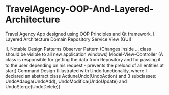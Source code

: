 # TravelAgency-OOP-And-Layered-Architecture
Travel Agency App designed using OOP Principles and Qt framework.
I. Layered Architecture
  Domain
  Repository
  Service
  View (GUI)

II. Notable Design Patterns
  Observer Pattern (Changes inside ... class should be visible to all new application windows)
  Model-View-Controller (A class is responsible for getting the data from Repository and for passing it to the user depending on his request - prevents the preload of all entities at start)
  Command Design (Illustrated with Undo functionality, where I declared an abstract class ActiuneUndo(UndoAction) and 3 subclasses: UndoAdauga(UndoAdd), UndoModifica(UndoUpdate) and UndoSterge(UndoDelete))
